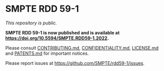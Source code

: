 # SMPTE RDD 59-1

_This repository is public._

**SMPTE RDD 59-1 is now published and is available at https://doi.org/10.5594/SMPTE.RDD59-1.2022.**

Please consult [CONTRIBUTING.md](./CONTRIBUTING.md), [CONFIDENTIALITY.md](./CONFIDENTIALITY.md), [LICENSE.md](./LICENSE.md) and [PATENTS.md](./PATENTS.md) for important notices.

Please report issues at <https://github.com/SMPTE/rdd59-1/issues>.
